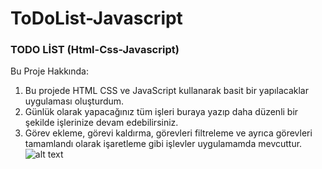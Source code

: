# ToDoList-Javascript
### TODO LİST (Html-Css-Javascript)

Bu Proje Hakkında: 

1. Bu projede HTML CSS ve JavaScript kullanarak basit bir yapılacaklar uygulaması oluşturdum.
2. Günlük olarak yapacağınız tüm işleri buraya yazıp daha düzenli bir şekilde işlerinize devam edebilirsiniz.
3. Görev ekleme, görevi kaldırma, görevleri filtreleme ve ayrıca görevleri tamamlandı olarak işaretleme gibi işlevler uygulamamda mevcuttur.
![alt text](https://prnt.sc/b_UocexXD762)
